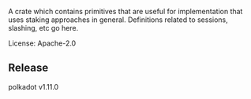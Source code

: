 A crate which contains primitives that are useful for implementation that uses staking
approaches in general. Definitions related to sessions, slashing, etc go here.

License: Apache-2.0


## Release

polkadot v1.11.0
